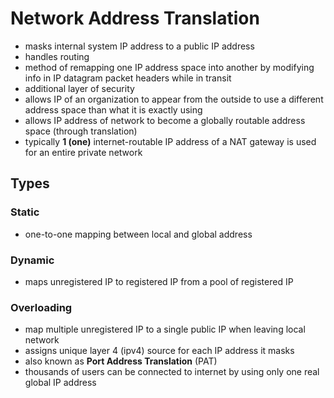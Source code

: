 # Network Address Translation
- masks internal system IP address to a public IP address
- handles routing
- method of remapping one IP address space into another by modifying info in IP datagram packet headers while in transit
- additional layer of security
- allows IP of an organization to appear from the outside to use a different address space than what it is exactly using
- allows IP address of network to become a globally routable address space (through translation)
- typically **1 (one)** internet-routable IP address of a NAT gateway is used for an entire private network

## Types
### Static
- one-to-one mapping between local and global address
### Dynamic
- maps unregistered IP to registered IP from a pool of registered IP 
### Overloading
- map multiple unregistered IP to a single public IP when leaving local network
- assigns unique layer 4 (ipv4) source for each IP address it masks
- also known as **Port Address Translation** (PAT)
- thousands of users can be connected to internet by using only one real global IP address
